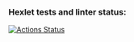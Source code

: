 ### Hexlet tests and linter status:
[![Actions Status](https://github.com/MishaEn/php-project-48/actions/workflows/hexlet-check.yml/badge.svg)](https://github.com/MishaEn/php-project-48/actions)